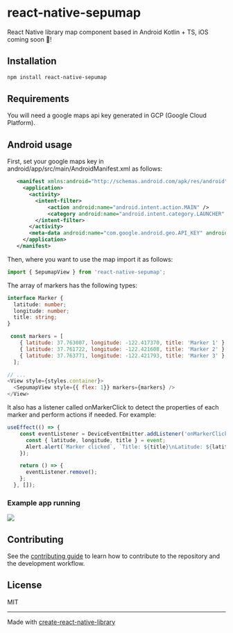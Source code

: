 # react-native-sepumap

React Native library map component based in Android Kotlin + TS, iOS coming soon 👀!

## Installation

```sh
npm install react-native-sepumap
```

## Requirements

You will need a google maps api key generated in GCP (Google Cloud Platform).

## Android usage
 
 First, set your google maps key in android/app/src/main/AndroidManifest.xml as follows:

 ```xml
    <manifest xmlns:android="http://schemas.android.com/apk/res/android">
      <application>
        <activity>
          <intent-filter>
              <action android:name="android.intent.action.MAIN" />
              <category android:name="android.intent.category.LAUNCHER" />
          </intent-filter>
        </activity>
        <meta-data android:name="com.google.android.geo.API_KEY" android:value="YOUR_API_KEY_VALUE" />
      </application>
    </manifest>
```
Then, where you want to use the map import it as follows:

```js
import { SepumapView } from 'react-native-sepumap';

```
The array of markers has the following types:

```ts
interface Marker {
  latitude: number;
  longitude: number;
  title: string;
}
```

```js
 const markers = [
    { latitude: 37.763007, longitude: -122.417370, title: 'Marker 1' },
    { latitude: 37.761722, longitude: -122.421608, title: 'Marker 2' },
    { latitude: 37.763771, longitude: -122.421793, title: 'Marker 3' },
  ];

// ...
<View style={styles.container}>
  <SepumapView style={{ flex: 1}} markers={markers} />
</View>
```

It also has a listener called onMarkerClick to detect the properties of each marker and perform actions if needed. For example:

```js
useEffect(() => {
    const eventListener = DeviceEventEmitter.addListener('onMarkerClick', (event) => {
      const { latitude, longitude, title } = event;
      Alert.alert(`Marker clicked`, `Title: ${title}\nLatitude: ${latitude}\nLongitude: ${longitude}`);
    });

    return () => {
      eventListener.remove();
    };
  }, []);
```

### Example app running

![](https://res.cloudinary.com/dramvpuct/image/upload/v1723476091/exampleApp_pu9n2q.gif)

## Contributing

See the [contributing guide](CONTRIBUTING.md) to learn how to contribute to the repository and the development workflow.

## License

MIT

---

Made with [create-react-native-library](https://github.com/callstack/react-native-builder-bob)

